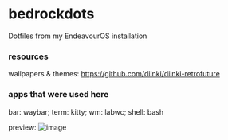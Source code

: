 # bedrockdots
Dotfiles from my EndeavourOS installation

### resources

wallpapers & themes: https://github.com/diinki/diinki-retrofuture

### apps that were used here
bar: waybar;
term: kitty;
wm: labwc;
shell: bash

preview:
![image](https://github.com/user-attachments/assets/fee7fb62-b02b-474a-961f-4295dcd66483)
